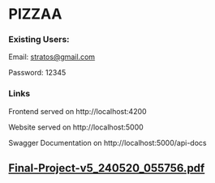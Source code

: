 # PIZZAA

### Existing Users:

Email: stratos@gmail.com

Password: 12345

### Links

Frontend served on http://localhost:4200

Website served on http://localhost:5000

Swagger Documentation on http://localhost:5000/api-docs

## [Final-Project-v5_240520_055756.pdf](https://github.com/apostolouagg/ergasia/files/15375770/Final-Project-v5_240520_055756.pdf)
